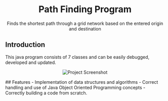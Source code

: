 <h1 align="center">Path Finding Program</h1>
<p align="center">Finds the shortest path through a grid network based on the entered origin and destination</p>

## Introduction
This java program consists of 7 classes and can be easily debugged, developed and updated.
<p align="center">
  <img src="C:\Users\LENOVO\Pictures\Screenshots\SH1.png" alt="Project Screenshot" />
</p>
## Features
- Implementation of data structures and algorithms
- Correct handling and use of Java Object Oriented Programming concepts
- Correctly building a code from scratch.

